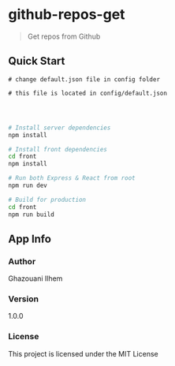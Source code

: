 # github-repos-get

>  Get repos from Github


## Quick Start

```
# change default.json file in config folder

# this file is located in config/default.json


 
```

```bash
# Install server dependencies
npm install

# Install front dependencies
cd front
npm install

# Run both Express & React from root
npm run dev

# Build for production
cd front
npm run build
```

## App Info

### Author

Ghazouani Ilhem


### Version

1.0.0

### License

This project is licensed under the MIT License
